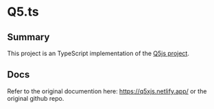 # Q5.ts

## Summary
This project is an TypeScript implementation of the [Q5js project](https://github.com/LingDong-/q5xjs).

## Docs
Refer to the original documention here: https://q5xjs.netlify.app/ or the original github repo.